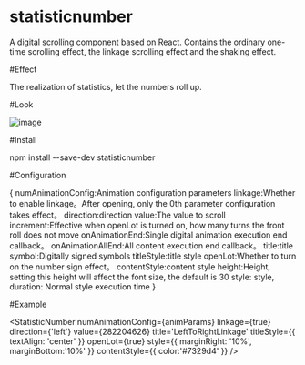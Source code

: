 # statisticnumber

 A digital scrolling component based on React. Contains the ordinary one-time scrolling effect, the linkage scrolling effect and the shaking effect.
 
#Effect

The realization of statistics, let the numbers roll up.

#Look

![image](https://github.com/vlinr/statisticnumber/blob/master/readme/scroll.gif)

#Install

npm install --save-dev statisticnumber

#Configuration

{
  numAnimationConfig:Animation configuration parameters
  linkage:Whether to enable linkage。After opening, only the 0th parameter configuration takes effect。
  direction:direction
  value:The value to scroll
  increment:Effective when openLot is turned on, how many turns the front roll does not move
  onAnimationEnd:Single digital animation execution end callback。
  onAnimationAllEnd:All content execution end callback。
  title:title
  symbol:Digitally signed symbols
  titleStyle:title style
  openLot:Whether to turn on the number sign effect。
  contentStyle:content style
  height:Height, setting this height will affect the font size, the default is 30
  style: style, 
  duration: Normal style execution time
 }
 
 #Example
 
 <StatisticNumber
    numAnimationConfig={animParams}
    linkage={true}  
    direction={'left'} 
    value={282204626} 
    title='LeftToRightLinkage'
    titleStyle={{ textAlign: 'center' }}
    openLot={true}
    style={{
        marginRight: '10%',
        marginBottom:'10%'
    }}
    contentStyle={{
        color:'#7329d4'
    }}
/>
